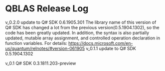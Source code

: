 # QBLAS Release Log

v_0.2.0
	update to Q# SDK 0.6.1905.301
		The library name of this version of Q# SDK has changed a lot from the previous version(0.5.1904.1302), so the code has been greatly updated.
		In addition, the syntax is also partially updated, mutable array assignment, and controlled operation declaration in function variables.
		For details:
			https://docs.microsoft.com/en-us/quantum/relnotes/#version-061905
v_0.1.1
	update to Q# SDK 0.5.1904.1302
	
v_0.1 
	Q# SDK 0.3.1811.203-preview